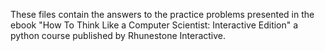 These files contain the answers to the practice problems presented in the ebook "How To Think Like a Computer Scientist: Interactive Edition" a python course published by Rhunestone Interactive.
